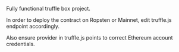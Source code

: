 Fully functional truffle box project.

In order to deploy the contract on Ropsten or Mainnet, edit truffle.js endpoint accordingly. 

Also ensure provider in truffle.js points to correct Ethereum account credentials.